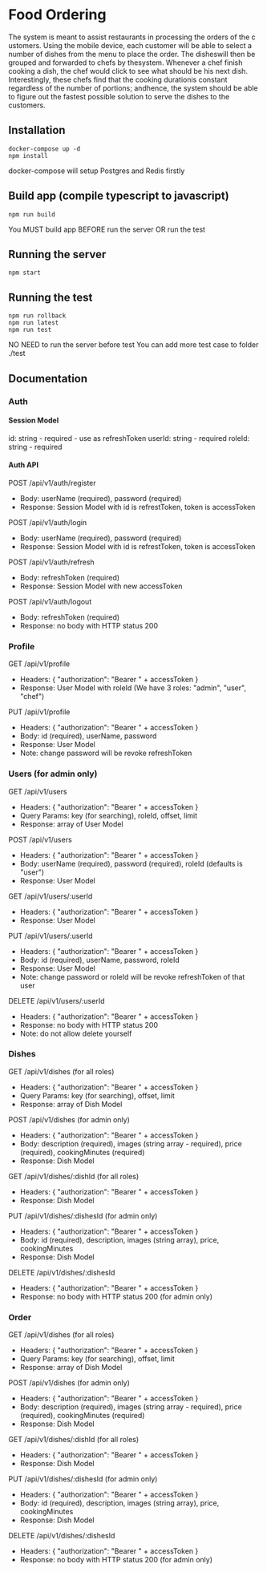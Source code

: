 # Food Ordering
The system is meant to assist restaurants in processing the​ orders ​of the c​ustomers.​ Using the mobile device, each customer ​will be able to select a number of d​ishes from the menu to place the o​rder.​ The ​dishes ​will then be grouped and forwarded to chefs ​by thesystem. Whenever a c​hef​ finish cooking a d​ish,​ the c​hef ​would click to see what should be his next ​dish.​ Interestingly, these ​chefs​ find that the cooking duration​ is constant regardless of the number of p​ortions; ​andhence, the system should be able to figure out the fastest possible solution to serve the d​ishes ​to the customers​.

## Installation
```
docker-compose up -d
npm install
```
docker-compose will setup Postgres and Redis firstly
## Build app (compile typescript to javascript)
```
npm run build
```
You MUST build app BEFORE run the server OR run the test
## Running the server
```
npm start
```
## Running the test
```
npm run rollback
npm run latest
npm run test
```
NO NEED to run the server before test
You can add more test case to folder ./test
## Documentation
### Auth
#### Session Model
id: string - required - use as refreshToken
userId: string - required
roleId: string - required
#### Auth API
POST /api/v1/auth/register
- Body: userName (required), password (required)
- Response: Session Model with id is refrestToken, token is accessToken

POST /api/v1/auth/login
- Body: userName (required), password (required)
- Response: Session Model with id is refrestToken, token is accessToken

POST /api/v1/auth/refresh
- Body: refreshToken (required)
- Response: Session Model with new accessToken

POST /api/v1/auth/logout
- Body: refreshToken (required)
- Response: no body with HTTP status 200

### Profile
GET /api/v1/profile
- Headers: { "authorization": "Bearer " + accessToken }
- Response: User Model with roleId (We have 3 roles: "admin", "user", "chef")

PUT /api/v1/profile
- Headers: { "authorization": "Bearer " + accessToken }
- Body: id (required), userName, password
- Response: User Model
- Note: change password will be revoke refreshToken

### Users (for admin only)
GET /api/v1/users
- Headers: { "authorization": "Bearer " + accessToken }
- Query Params: key (for searching), roleId, offset, limit
- Response: array of User Model

POST /api/v1/users
- Headers: { "authorization": "Bearer " + accessToken }
- Body: userName (required), password (required), roleId (defaults is "user")
- Response: User Model

GET /api/v1/users/:userId
- Headers: { "authorization": "Bearer " + accessToken }
- Response: User Model

PUT /api/v1/users/:userId
- Headers: { "authorization": "Bearer " + accessToken }
- Body: id (required), userName, password, roleId
- Response: User Model
- Note: change password or roleId will be revoke refreshToken of that user

DELETE /api/v1/users/:userId
- Headers: { "authorization": "Bearer " + accessToken }
- Response: no body with HTTP status 200
- Note: do not allow delete yourself

### Dishes
GET /api/v1/dishes (for all roles)
- Headers: { "authorization": "Bearer " + accessToken }
- Query Params: key (for searching), offset, limit
- Response: array of Dish Model

POST /api/v1/dishes (for admin only)
- Headers: { "authorization": "Bearer " + accessToken }
- Body: description (required), images (string array - required), price (required), cookingMinutes (required)
- Response: Dish Model

GET /api/v1/dishes/:dishId (for all roles)
- Headers: { "authorization": "Bearer " + accessToken }
- Response: Dish Model

PUT /api/v1/dishes/:dishesId (for admin only)
- Headers: { "authorization": "Bearer " + accessToken }
- Body: id (required), description, images (string array), price, cookingMinutes
- Response: Dish Model

DELETE /api/v1/dishes/:dishesId
- Headers: { "authorization": "Bearer " + accessToken }
- Response: no body with HTTP status 200 (for admin only)

### Order
GET /api/v1/dishes (for all roles)
- Headers: { "authorization": "Bearer " + accessToken }
- Query Params: key (for searching), offset, limit
- Response: array of Dish Model

POST /api/v1/dishes (for admin only)
- Headers: { "authorization": "Bearer " + accessToken }
- Body: description (required), images (string array - required), price (required), cookingMinutes (required)
- Response: Dish Model

GET /api/v1/dishes/:dishId (for all roles)
- Headers: { "authorization": "Bearer " + accessToken }
- Response: Dish Model

PUT /api/v1/dishes/:dishesId (for admin only)
- Headers: { "authorization": "Bearer " + accessToken }
- Body: id (required), description, images (string array), price, cookingMinutes
- Response: Dish Model

DELETE /api/v1/dishes/:dishesId
- Headers: { "authorization": "Bearer " + accessToken }
- Response: no body with HTTP status 200 (for admin only)